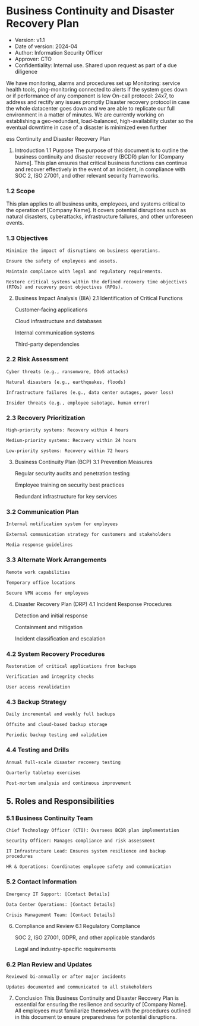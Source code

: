 # Business Continuity and Disaster Recovery Plan
* Version: v1.1
* Date of version: 2024-04
* Author: Information Security Officer
* Approver: CTO
* Confidentiality: Internal use. Shared upon request as part of a due diligence

We have monitoring, alarms and procedures set up
Monitoring: service health tools, ping-monitoring connected to alerts if the system goes down or if performance of any component is low
On-call protocol: 24x7, to address and rectify any issues promptly
Disaster recovery protocol in case the whole datacenter goes down and we are able to replicate our full environment in a matter of minutes.
We are currently working on establishing a geo-redundant, load-balanced, high-availability cluster so the eventual downtime in case of a disaster is minimized even further


ess Continuity and Disaster Recovery Plan

1. Introduction 1.1 Purpose
The purpose of this document is to outline the business continuity and disaster recovery (BCDR) plan for [Company Name]. This plan ensures that critical business functions can continue and recover effectively in the event of an incident, in compliance with SOC 2, ISO 27001, and other relevant security frameworks.

### 1.2 Scope
This plan applies to all business units, employees, and systems critical to the operation of [Company Name]. It covers potential disruptions such as natural disasters, cyberattacks, infrastructure failures, and other unforeseen events.

### 1.3 Objectives

    Minimize the impact of disruptions on business operations.

    Ensure the safety of employees and assets.

    Maintain compliance with legal and regulatory requirements.

    Restore critical systems within the defined recovery time objectives (RTOs) and recovery point objectives (RPOs).

2. Business Impact Analysis (BIA) 2.1 Identification of Critical Functions

    Customer-facing applications

    Cloud infrastructure and databases

    Internal communication systems

    Third-party dependencies

### 2.2 Risk Assessment

    Cyber threats (e.g., ransomware, DDoS attacks)

    Natural disasters (e.g., earthquakes, floods)

    Infrastructure failures (e.g., data center outages, power loss)

    Insider threats (e.g., employee sabotage, human error)

### 2.3 Recovery Prioritization

    High-priority systems: Recovery within 4 hours

    Medium-priority systems: Recovery within 24 hours

    Low-priority systems: Recovery within 72 hours

3. Business Continuity Plan (BCP) 3.1 Prevention Measures

    Regular security audits and penetration testing

    Employee training on security best practices

    Redundant infrastructure for key services

### 3.2 Communication Plan

    Internal notification system for employees

    External communication strategy for customers and stakeholders

    Media response guidelines

### 3.3 Alternate Work Arrangements

    Remote work capabilities

    Temporary office locations

    Secure VPN access for employees

4. Disaster Recovery Plan (DRP) 4.1 Incident Response Procedures

    Detection and initial response

    Containment and mitigation

    Incident classification and escalation

### 4.2 System Recovery Procedures

    Restoration of critical applications from backups

    Verification and integrity checks

    User access revalidation

### 4.3 Backup Strategy

    Daily incremental and weekly full backups

    Offsite and cloud-based backup storage

    Periodic backup testing and validation

### 4.4 Testing and Drills

    Annual full-scale disaster recovery testing

    Quarterly tabletop exercises

    Post-mortem analysis and continuous improvement

## 5. Roles and Responsibilities
### 5.1 Business Continuity Team

    Chief Technology Officer (CTO): Oversees BCDR plan implementation

    Security Officer: Manages compliance and risk assessment

    IT Infrastructure Lead: Ensures system resilience and backup procedures

    HR & Operations: Coordinates employee safety and communication

### 5.2 Contact Information

    Emergency IT Support: [Contact Details]

    Data Center Operations: [Contact Details]

    Crisis Management Team: [Contact Details]

6. Compliance and Review 6.1 Regulatory Compliance

    SOC 2, ISO 27001, GDPR, and other applicable standards

    Legal and industry-specific requirements

### 6.2 Plan Review and Updates

    Reviewed bi-annually or after major incidents

    Updates documented and communicated to all stakeholders

7. Conclusion This Business Continuity and Disaster Recovery Plan is essential for ensuring the resilience and security of [Company Name]. All employees must familiarize themselves with the procedures outlined in this document to ensure preparedness for potential disruptions.



